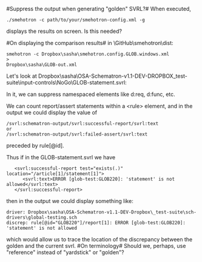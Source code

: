 #Suppress the output when generating "golden" SVRL?#
When executed,
```
./smehotron -c path/to/your/smehotron-config.xml -g
```
displays  the results on screen. Is this needed? 

#On displaying the comparison results#
in \GitHub\smehotron\dist:

```
smehotron -c Dropbox\sasha\smehotron.config.GLOB.windows.xml 
> 
Dropbox\sasha\GLOB-out.xml
```

Let's look at Dropbox\sasha\OSA-Schematron-v1.1-DEV-DROPBOX\_test-suite\input-controls\NoGo\GLOB-statement.svrl:

In it, we can suppress namespaced elements like d:req, d:func, etc.

We can count report/assert statements within a &lt;rule> element, and in the output we could display the value of

```
/svrl:schematron-output/svrl:successful-report/svrl:text
or
/svrl:schematron-output/svrl:failed-assert/svrl:text
```

preceded by rule[@id].

Thus if in the GLOB-statement.svrl we have

```
   <svrl:successful-report test="exists(.)" location="/article[1]/statement[1]">
      <svrl:text>ERROR [glob-test:GLOB220]: 'statement' is not allowed</svrl:text>
   </svrl:successful-report>
```

then in the output we could display something like:

```
driver: Dropbox\sasha\OSA-Schematron-v1.1-DEV-Dropbox\_test-suite\sch-drivers\global-testing.sch
discrep: rule[@id="GLOB220"]/report[1]: ERROR [glob-test:GLOB220]: 'statement' is not allowed
```

which would allow us to trace the location of the discrepancy between the golden and the current svrl.
#On terminology#
Should we, perhaps, use "reference" instead of "yardstick" or "golden"?
